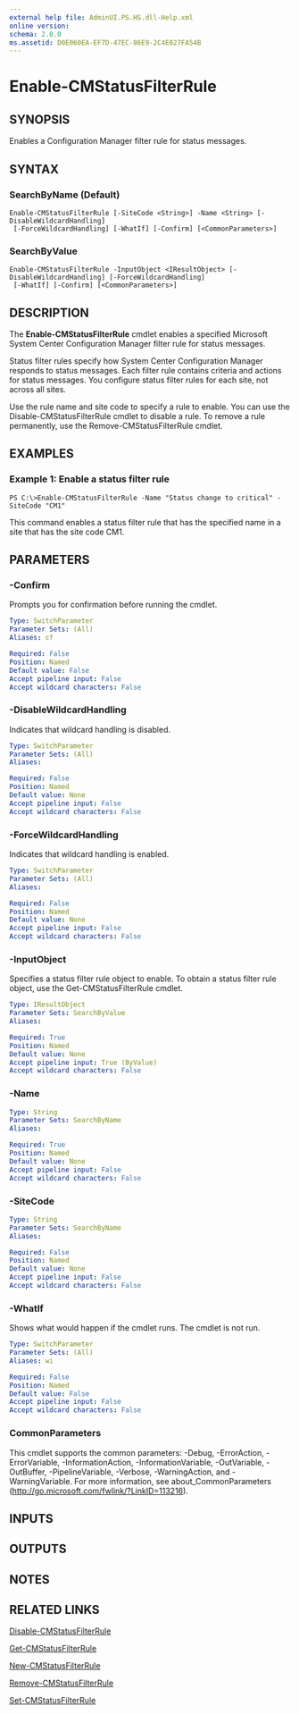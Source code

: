 ```yaml
---
external help file: AdminUI.PS.HS.dll-Help.xml
online version: 
schema: 2.0.0
ms.assetid: D0E060EA-EF7D-47EC-86E9-2C4E027FA54B
---
```


# Enable-CMStatusFilterRule

## SYNOPSIS
Enables a Configuration Manager filter rule for status messages.

## SYNTAX

### SearchByName (Default)
```
Enable-CMStatusFilterRule [-SiteCode <String>] -Name <String> [-DisableWildcardHandling]
 [-ForceWildcardHandling] [-WhatIf] [-Confirm] [<CommonParameters>]
```

### SearchByValue
```
Enable-CMStatusFilterRule -InputObject <IResultObject> [-DisableWildcardHandling] [-ForceWildcardHandling]
 [-WhatIf] [-Confirm] [<CommonParameters>]
```

## DESCRIPTION
The **Enable-CMStatusFilterRule** cmdlet enables a specified Microsoft System Center Configuration Manager filter rule for status messages.

Status filter rules specify how System Center Configuration Manager responds to status messages.
Each filter rule contains criteria and actions for status messages.
You configure status filter rules for each site, not across all sites.

Use the rule name and site code to specify a rule to enable.
You can use the Disable-CMStatusFilterRule cmdlet to disable a rule.
To remove a rule permanently, use the Remove-CMStatusFilterRule cmdlet.

## EXAMPLES

### Example 1: Enable a status filter rule
```
PS C:\>Enable-CMStatusFilterRule -Name "Status change to critical" -SiteCode "CM1"
```

This command enables a status filter rule that has the specified name in a site that has the site code CM1.

## PARAMETERS

### -Confirm
Prompts you for confirmation before running the cmdlet.

```yaml
Type: SwitchParameter
Parameter Sets: (All)
Aliases: cf

Required: False
Position: Named
Default value: False
Accept pipeline input: False
Accept wildcard characters: False
```

### -DisableWildcardHandling
Indicates that wildcard handling is disabled.

```yaml
Type: SwitchParameter
Parameter Sets: (All)
Aliases: 

Required: False
Position: Named
Default value: None
Accept pipeline input: False
Accept wildcard characters: False
```

### -ForceWildcardHandling
Indicates that wildcard handling is enabled.

```yaml
Type: SwitchParameter
Parameter Sets: (All)
Aliases: 

Required: False
Position: Named
Default value: None
Accept pipeline input: False
Accept wildcard characters: False
```

### -InputObject
Specifies a status filter rule object to enable.
To obtain a status filter rule object, use the Get-CMStatusFilterRule cmdlet.

```yaml
Type: IResultObject
Parameter Sets: SearchByValue
Aliases: 

Required: True
Position: Named
Default value: None
Accept pipeline input: True (ByValue)
Accept wildcard characters: False
```

### -Name


```yaml
Type: String
Parameter Sets: SearchByName
Aliases: 

Required: True
Position: Named
Default value: None
Accept pipeline input: False
Accept wildcard characters: False
```

### -SiteCode


```yaml
Type: String
Parameter Sets: SearchByName
Aliases: 

Required: False
Position: Named
Default value: None
Accept pipeline input: False
Accept wildcard characters: False
```

### -WhatIf
Shows what would happen if the cmdlet runs.
The cmdlet is not run.

```yaml
Type: SwitchParameter
Parameter Sets: (All)
Aliases: wi

Required: False
Position: Named
Default value: False
Accept pipeline input: False
Accept wildcard characters: False
```

### CommonParameters
This cmdlet supports the common parameters: -Debug, -ErrorAction, -ErrorVariable, -InformationAction, -InformationVariable, -OutVariable, -OutBuffer, -PipelineVariable, -Verbose, -WarningAction, and -WarningVariable. For more information, see about_CommonParameters (http://go.microsoft.com/fwlink/?LinkID=113216).

## INPUTS

## OUTPUTS

## NOTES

## RELATED LINKS

[Disable-CMStatusFilterRule](./Disable-CMStatusFilterRule.md)

[Get-CMStatusFilterRule](./Get-CMStatusFilterRule.md)

[New-CMStatusFilterRule](./New-CMStatusFilterRule.md)

[Remove-CMStatusFilterRule](./Remove-CMStatusFilterRule.md)

[Set-CMStatusFilterRule](./Set-CMStatusFilterRule.md)


